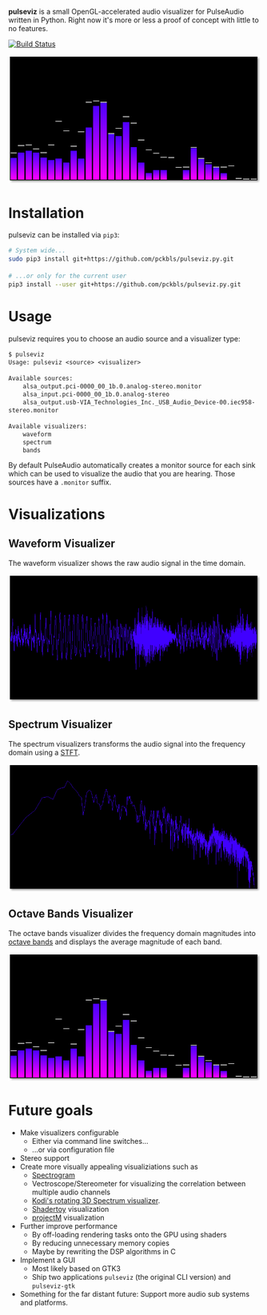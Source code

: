 **pulseviz** is a small OpenGL-accelerated audio visualizer for PulseAudio written in Python.
Right now it's more or less a proof of concept with little to no features.

[![Build Status](https://travis-ci.org/pckbls/pulseviz.py.svg?branch=master)](https://travis-ci.org/pckbls/pulseviz.py)

![Octave Bands Visualizer](images/bands.png)

# Installation

pulseviz can be installed via `pip3`:

```sh
# System wide...
sudo pip3 install git+https://github.com/pckbls/pulseviz.py.git

# ...or only for the current user
pip3 install --user git+https://github.com/pckbls/pulseviz.py.git
```

# Usage

pulseviz requires you to choose an audio source and a visualizer type:

```
$ pulseviz
Usage: pulseviz <source> <visualizer>

Available sources:
    alsa_output.pci-0000_00_1b.0.analog-stereo.monitor
    alsa_input.pci-0000_00_1b.0.analog-stereo
    alsa_output.usb-VIA_Technologies_Inc._USB_Audio_Device-00.iec958-stereo.monitor

Available visualizers:
    waveform
    spectrum
    bands
```

By default PulseAudio automatically creates a monitor source for each sink which can be used to visualize the audio that you are hearing.
Those sources have a `.monitor` suffix.

# Visualizations

## Waveform Visualizer

The waveform visualizer shows the raw audio signal in the time domain.

![Waveform Visualizer](images/waveform.png)

## Spectrum Visualizer

The spectrum visualizers transforms the audio signal into the frequency domain using a [STFT](https://en.wikipedia.org/wiki/Short-time_Fourier_transform).

![Spectrum Visualizer](images/spectrum.png)

## Octave Bands Visualizer

The octave bands visualizer divides the frequency domain magnitudes into [octave bands](https://en.wikipedia.org/wiki/Octave_band) and displays
the average magnitude of each band.

![Octave Bands Visualizer](images/bands.png)

# Future goals

* Make visualizers configurable
  * Either via command line switches...
  * ...or via configuration file
* Stereo support
* Create more visually appealing visualiziations such as
  * [Spectrogram](https://en.wikipedia.org/wiki/Spectrogram#/media/File:Spectrogram-19thC.png)
  * Vectroscope/Stereometer for visualizing the correlation between multiple audio channels
  * [Kodi's rotating 3D Spectrum visualizer](http://kodi.wiki/view/File:Fullscreen_music_controls.png).
  * [Shadertoy](https://www.shadertoy.com/) visualization
  * [projectM](http://projectm.sourceforge.net/) visualization
* Further improve performance
  * By off-loading rendering tasks onto the GPU using shaders
  * By reducing unnecessary memory copies
  * Maybe by rewriting the DSP algorithms in C
* Implement a GUI
  * Most likely based on GTK3
  * Ship two applications `pulseviz` (the original CLI version) and `pulseviz-gtk`
* Something for the far distant future: Support more audio sub systems and platforms.
